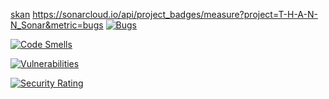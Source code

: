 [skan](https://sonarcloud.io/project/overview?id=T-H-A-N-N_Sonar)
https://sonarcloud.io/api/project_badges/measure?project=T-H-A-N-N_Sonar&metric=bugs
[![Bugs](https://sonarcloud.io/api/project_badges/measure?project=T-H-A-N-N_Sonar&metric=bugs)](https://sonarcloud.io/project/overview?id=T-H-A-N-N_Sonar)

[![Code Smells](https://sonarcloud.io/api/project_badges/measure?project=T-H-A-N-N_Sonar&metric=code_smells)](https://sonarcloud.io/project/overview?id=T-H-A-N-N_Sonar)

[![Vulnerabilities](https://sonarcloud.io/api/project_badges/measure?project=T-H-A-N-N_Sonar&metric=vulnerabilities)](https://sonarcloud.io/project/overview?id=T-H-A-N-N_Sonar)

[![Security Rating](https://sonarcloud.io/api/project_badges/measure?project=T-H-A-N-N_Sonar&metric==security_rating)](https://sonarcloud.io/project/overview?id=T-H-A-N-N_Sonar)
